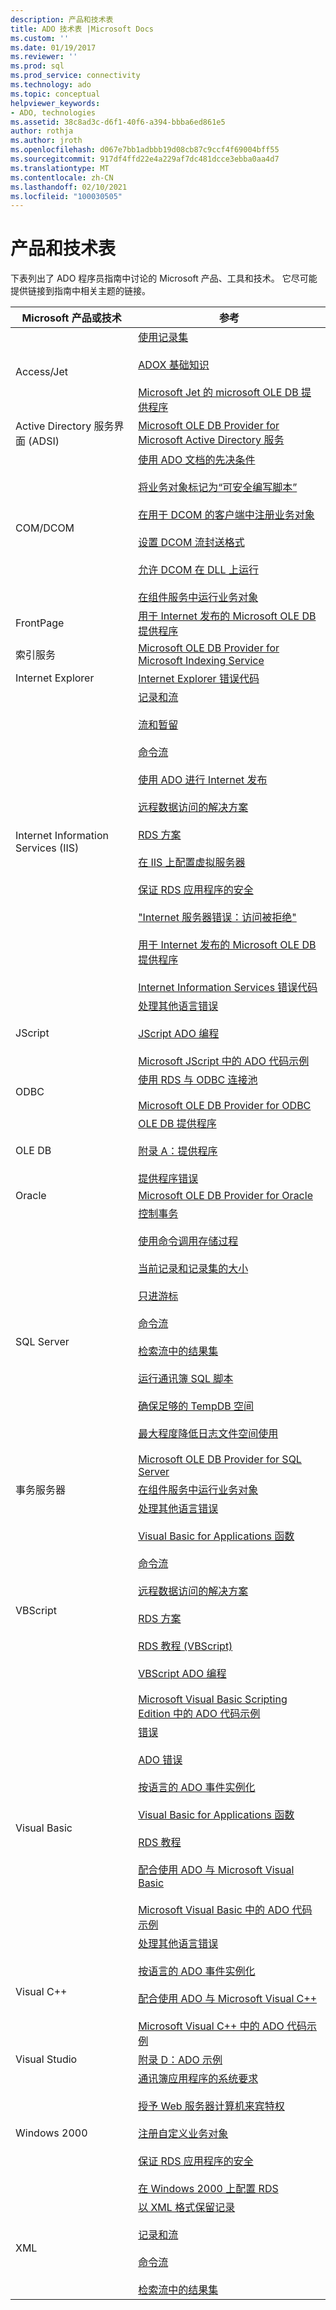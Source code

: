 ```yaml
---
description: 产品和技术表
title: ADO 技术表 |Microsoft Docs
ms.custom: ''
ms.date: 01/19/2017
ms.reviewer: ''
ms.prod: sql
ms.prod_service: connectivity
ms.technology: ado
ms.topic: conceptual
helpviewer_keywords:
- ADO, technologies
ms.assetid: 38c8ad3c-d6f1-40f6-a394-bbba6ed861e5
author: rothja
ms.author: jroth
ms.openlocfilehash: d067e7bb1adbbb19d08cb87c9ccf4f69004bff55
ms.sourcegitcommit: 917df4ffd22e4a229af7dc481dcce3ebba0aa4d7
ms.translationtype: MT
ms.contentlocale: zh-CN
ms.lasthandoff: 02/10/2021
ms.locfileid: "100030505"
---
```

# <a name="products-and-technologies-table"></a>产品和技术表
下表列出了 ADO 程序员指南中讨论的 Microsoft 产品、工具和技术。 它尽可能提供链接到指南中相关主题的链接。

|Microsoft 产品或技术|参考|
|-------------------------------------|----------------|
|Access/Jet|[使用记录集](./data/working-with-recordsets.md)<br /><br /> [ADOX 基础知识](./extensions/adox-fundamentals.md)<br /><br /> [Microsoft Jet 的 microsoft OLE DB 提供程序](./appendixes/microsoft-ole-db-provider-for-microsoft-jet.md)|
|Active Directory 服务界面 (ADSI)|[Microsoft OLE DB Provider for Microsoft Active Directory 服务](./appendixes/microsoft-ole-db-provider-for-microsoft-active-directory-service.md)|
|COM/DCOM|[使用 ADO 文档的先决条件](./prerequisites-for-using-the-ado-documentation.md)<br /><br /> [将业务对象标记为“可安全编写脚本”](./remote-data-service/marking-business-objects-as-safe-for-scripting.md)<br /><br /> [在用于 DCOM 的客户端中注册业务对象](./remote-data-service/registering-business-objects-on-the-client-for-use-with-dcom.md)<br /><br /> [设置 DCOM 流封送格式](./remote-data-service/setting-dcom-stream-marshaling-format.md)<br /><br /> [允许 DCOM 在 DLL 上运行](./remote-data-service/enabling-a-dll-to-run-on-dcom.md)<br /><br /> [在组件服务中运行业务对象](./remote-data-service/running-business-objects-in-component-services.md)|
|FrontPage|[用于 Internet 发布的 Microsoft OLE DB 提供程序](./appendixes/microsoft-ole-db-provider-for-internet-publishing.md)|
|索引服务|[Microsoft OLE DB Provider for Microsoft Indexing Service](./appendixes/microsoft-ole-db-provider-for-microsoft-indexing-service.md)|
|Internet Explorer|[Internet Explorer 错误代码](./appendixes/internet-explorer-error-codes.md)|
|Internet Information Services (IIS)|[记录和流](./data/records-and-streams.md)<br /><br /> [流和暂留](./data/streams-and-persistence.md)<br /><br /> [命令流](./data/command-streams.md)<br /><br /> [使用 ADO 进行 Internet 发布](./data/using-ado-for-internet-publishing.md)<br /><br /> [远程数据访问的解决方案](./remote-data-service/solutions-for-remote-data-access.md)<br /><br /> [RDS 方案](./remote-data-service/rds-scenario.md)<br /><br /> [在 IIS 上配置虚拟服务器](./remote-data-service/configuring-virtual-servers-on-iis.md)<br /><br /> [保证 RDS 应用程序的安全](./remote-data-service/securing-rds-applications.md)<br /><br /> ["Internet 服务器错误：访问被拒绝"](./remote-data-service/internet-server-error-access-denied.md)<br /><br /> [用于 Internet 发布的 Microsoft OLE DB 提供程序](./appendixes/microsoft-ole-db-provider-for-internet-publishing.md)<br /><br /> [Internet Information Services 错误代码](./appendixes/internet-information-services-error-codes.md)|
|JScript|[处理其他语言错误](./data/handling-errors-in-other-languages.md)<br /><br /> [JScript ADO 编程](./appendixes/jscript-ado-programming.md)<br /><br /> [Microsoft JScript 中的 ADO 代码示例](../reference/ado-api/ado-code-examples-in-microsoft-jscript.md)|
|ODBC|[使用 RDS 与 ODBC 连接池](./remote-data-service/using-rds-with-odbc-connection-pooling.md)<br /><br /> [Microsoft OLE DB Provider for ODBC](./appendixes/microsoft-ole-db-provider-for-odbc.md)|
|OLE DB|[OLE DB 提供程序](./data/ole-db-providers-ado.md)<br /><br /> [附录 A：提供程序](./appendixes/appendix-a-providers.md)<br /><br /> [提供程序错误](./data/provider-errors.md)|
|Oracle|[Microsoft OLE DB Provider for Oracle](./appendixes/microsoft-ole-db-provider-for-oracle.md)|
|SQL Server|[控制事务](./data/controlling-transactions-ado.md)<br /><br /> [使用命令调用存储过程](./data/calling-a-stored-procedure-with-a-command.md)<br /><br /> [当前记录和记录集的大小](./data/current-record-and-size-of-recordset.md)<br /><br /> [只进游标](./data/forward-only-cursors.md)<br /><br /> [命令流](./data/command-streams.md)<br /><br /> [检索流中的结果集](./data/retrieving-resultsets-into-streams.md)<br /><br /> [运行通讯簿 SQL 脚本](./remote-data-service/running-the-address-book-sql-script.md)<br /><br /> [确保足够的 TempDB 空间](./remote-data-service/ensuring-sufficient-tempdb-space.md)<br /><br /> [最大程度降低日志文件空间使用](./remote-data-service/minimizing-log-file-space-usage.md)<br /><br /> [Microsoft OLE DB Provider for SQL Server](./appendixes/microsoft-ole-db-provider-for-sql-server.md)|
|事务服务器|[在组件服务中运行业务对象](./remote-data-service/running-business-objects-in-component-services.md)|
|VBScript|[处理其他语言错误](./data/handling-errors-in-other-languages.md)<br /><br /> [Visual Basic for Applications 函数](./data/visual-basic-for-applications-functions.md)<br /><br /> [命令流](./data/command-streams.md)<br /><br /> [远程数据访问的解决方案](./remote-data-service/solutions-for-remote-data-access.md)<br /><br /> [RDS 方案](./remote-data-service/rds-scenario.md)<br /><br /> [RDS 教程 (VBScript)](./remote-data-service/rds-tutorial-vbscript.md)<br /><br /> [VBScript ADO 编程](./appendixes/vbscript-ado-programming.md)<br /><br /> [Microsoft Visual Basic Scripting Edition 中的 ADO 代码示例](../reference/ado-api/ado-code-examples-vbscript.md)|
|Visual Basic|[错误](./data/errors-ado.md)<br /><br /> [ADO 错误](./data/ado-errors.md)<br /><br /> [按语言的 ADO 事件实例化](./data/ado-event-instantiation-by-language.md)<br /><br /> [Visual Basic for Applications 函数](./data/visual-basic-for-applications-functions.md)<br /><br /> [RDS 教程](./remote-data-service/rds-tutorial.md)<br /><br /> [配合使用 ADO 与 Microsoft Visual Basic](./appendixes/using-ado-with-microsoft-visual-basic.md)<br /><br /> [Microsoft Visual Basic 中的 ADO 代码示例](../reference/ado-api/ado-code-examples-in-visual-basic.md)|
|Visual C++|[处理其他语言错误](./data/handling-errors-in-other-languages.md)<br /><br /> [按语言的 ADO 事件实例化](./data/ado-event-instantiation-by-language.md)<br /><br /> [配合使用 ADO 与 Microsoft Visual C++](./appendixes/using-ado-with-microsoft-visual-c.md)<br /><br /> [Microsoft Visual C++ 中的 ADO 代码示例](../reference/ado-api/ado-code-examples-in-visual-c.md)|
|Visual Studio|[附录 D：ADO 示例](./appendixes/appendix-d-ado-samples.md)|
|Windows 2000|[通讯簿应用程序的系统要求](./remote-data-service/system-requirements-for-the-address-book-application.md)<br /><br /> [授予 Web 服务器计算机来宾特权](./remote-data-service/granting-guest-privileges-to-a-web-server-computer.md)<br /><br /> [注册自定义业务对象](./remote-data-service/registering-a-custom-business-object.md)<br /><br /> [保证 RDS 应用程序的安全](./remote-data-service/securing-rds-applications.md)<br /><br /> [在 Windows 2000 上配置 RDS](./remote-data-service/configuring-rds-on-windows-2000.md)|
|XML|[以 XML 格式保留记录](./data/persisting-records-in-xml-format.md)<br /><br /> [记录和流](./data/records-and-streams.md)<br /><br /> [命令流](./data/command-streams.md)<br /><br /> [检索流中的结果集](./data/retrieving-resultsets-into-streams.md)|